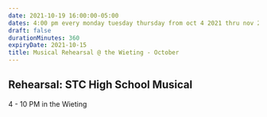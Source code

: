 ```yaml
---
date: 2021-10-19 16:00:00-05:00
dates: 4:00 pm every monday tuesday thursday from oct 4 2021 thru nov 2 2021
draft: false
durationMinutes: 360
expiryDate: 2021-10-15
title: Musical Rehearsal @ the Wieting - October
---
```


## Rehearsal: STC High School Musical

4 - 10 PM in the Wieting